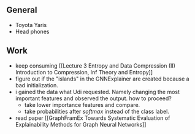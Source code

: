## General
- Toyota Yaris
- Head phones

## Work
- keep consuming [[Lecture 3 Entropy and Data Compression (II) Introduction to Compression, Inf Theory and Entropy]]
- figure out if the "islands" in the GNNExplainer are created because a bad initialization.
- i gained the data  what Udi requested. Namely changing the most important features and observed the output. how to proceed?
	- take lower importance features and compare.
	- take probabilities after *softmax* instead of the class label.
- read paper [[GraphFramEx Towards Systematic Evaluation of Explainability Methods for Graph Neural Networks]]



